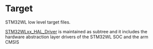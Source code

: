 # Target
STM32WL low level target files.

[STM32WLxx_HAL_Driver](./STM32WLxx_HAL_Driver) is maintained as subtree and it includes the hardware abstraction layer drivers of the STM32WL SOC and the arm CMSIS
